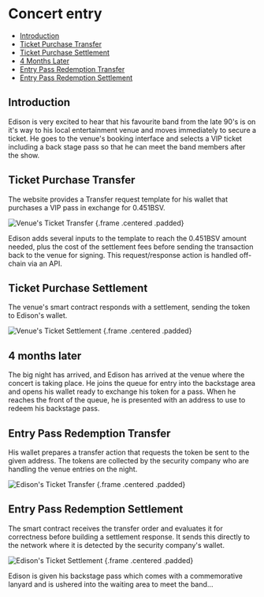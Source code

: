 # Concert entry

- [Introduction](#introduction)
- [Ticket Purchase Transfer](#ticket-purchase-transfer)
- [Ticket Purchase Settlement](#ticket-purchase-settlement)
- [4 Months Later](#4-months-later)
- [Entry Pass Redemption Transfer](#entry-redemption-transfer)
- [Entry Pass Redemption Settlement](#entry-redemption-settlement)

<a name="introduction"></a>
## Introduction

Edison is very excited to hear that his favourite band from the late 90's is on it's way to his local entertainment venue and moves immediately to secure a ticket. He goes to the venue's booking interface and selects a VIP ticket including a back stage pass so that he can meet the band members after the show.

<a name="ticket-purchase-transfer"></a>
## Ticket Purchase Transfer

The website provides a Transfer request template for his wallet that purchases a VIP pass in exchange for 0.451BSV.

![Venue's Ticket Transfer](https://raw.githubusercontent.com/tokenized/docs/master/images/concert-venue-edison-transfer.svg?sanitize=true "Edison's Ticket Transfer") {.frame .centered .padded}

Edison adds several inputs to the template to reach the 0.451BSV amount needed, plus the cost of the settlement fees before sending the transaction back to the venue for signing. This request/response action is handled off-chain via an API.

<a name="ticket-purchase-settlement"></a>
## Ticket Purchase Settlement

The venue's smart contract responds with a settlement, sending the token to Edison's wallet.

![Venue's Ticket Settlement](https://raw.githubusercontent.com/tokenized/docs/master/images/concert-venue-edison-settlement.svg?sanitize=true "Edison's Ticket Settlement") {.frame .centered .padded}

<a name="4-months-later"></a>
## 4 months later

The big night has arrived, and Edison has arrived at the venue where the concert is taking place. He joins the queue for entry into the backstage area and opens his wallet ready to exchange his token for a pass.
When he reaches the front of the queue, he is presented with an address to use to redeem his backstage pass.

<a name="entry-redemption-transfer"></a>
## Entry Pass Redemption Transfer

His wallet prepares a transfer action that requests the token be sent to the given address. The tokens are collected by the security company who are handling the venue entries on the night.

![Edison's Ticket Transfer](https://raw.githubusercontent.com/tokenized/docs/master/images/edison-ticket-transfer.svg?sanitize=true "Edison's Ticket Transfer") {.frame .centered .padded}

<a name="entry-redemption-settlement"></a>
## Entry Pass Redemption Settlement

The smart contract receives the transfer order and evaluates it for correctness before building a settlement response. It sends this directly to the network where it is detected by the security company's wallet.

![Edison's Ticket Settlement](https://raw.githubusercontent.com/tokenized/docs/master/images/edison-ticket-settlement.svg?sanitize=true "Edison's Ticket Settlement") {.frame .centered .padded}

Edison is given his backstage pass which comes with a commemorative lanyard and is ushered into the waiting area to meet the band...